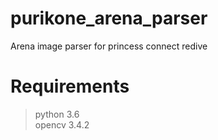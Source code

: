# purikone_arena_parser
Arena image parser for princess connect redive

# Requirements
> python 3.6  
> opencv 3.4.2